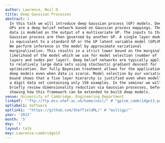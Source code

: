 ```yaml
---
author: Lawrence, Neil D.
title: Deep Gaussian Processes
abstract: |
  In this talk we will introduce deep Gaussian process (GP) models. Deep
  GPs are a deep belief network based on Gaussian process mappings. The
  data is modeled as the output of a multivariate GP. The inputs to that
  Gaussian process are then governed by another GP. A single layer model
  is equivalent to a standard GP or the GP latent variable model (GPLVM).
  We perform inference in the model by approximate variational
  marginalization. This results in a strict lower bound on the marginal
  likelihood of the model which we use for model selection (number of
  layers and nodes per layer). Deep belief networks are typically applied
  to relatively large data sets using stochastic gradient descent for
  optimization. Our fully Bayesian treatment allows for the application of
  deep models even when data is scarce. Model selection by our variational
  bound shows that a five layer hierarchy is justified even when modelling
  a digit data set containing only 150 examples. In the seminar we will
  briefly review dimensionality reduction via Gaussian processes, before
  showing how this framework can be extended to build deep models.
venue: University of Cambridge, Engineering Department
linkpdf: '"ftp://ftp.dcs.shef.ac.uk/home/neil/" # "gplvm_cambridge13.pdf"'
optlabel1: Software
optlink1: '"https://github.com/SheffieldML/" # "multigp/"'
year: '2013'
month: '5'
day: '1'
layout: talk
key: Lawrence:cambridge13
---
```


